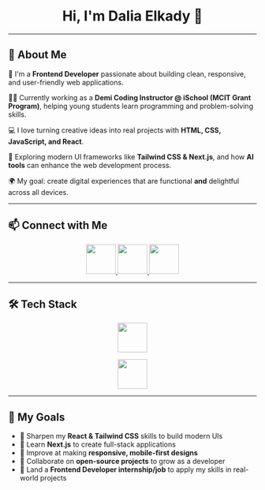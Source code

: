 <h1 align="center"> Hi, I'm Dalia Elkady 👋 </h1>

---

## 🚀 About Me  

🌟 I'm a **Frontend Developer** passionate about building clean, responsive, and user-friendly web applications.  

👩‍🏫 Currently working as a **Demi Coding Instructor @ iSchool (MCIT Grant Program)**, helping young students learn programming and problem-solving skills.  

💻 I love turning creative ideas into real projects with **HTML, CSS, JavaScript, and React**.  

🎨 Exploring modern UI frameworks like **Tailwind CSS & Next.js**, and how **AI tools** can enhance the web development process.  

🌍 My goal: create digital experiences that are functional **and** delightful across all devices.  

---

## 📫 Connect with Me  
<p align="center">
  <a href="mailto:yourname@email.com">
    <img src="https://skillicons.dev/icons?i=gmail" height="60"/>
  </a>
  <a href="https://linkedin.com/in/yourprofile" target="_blank">
    <img src="https://skillicons.dev/icons?i=linkedin" height="60"/>
  </a>
  <a href="https://github.com/your-username" target="_blank">
    <img src="https://skillicons.dev/icons?i=github" height="60"/>
  </a>
</p>  

---

## 🛠️ Tech Stack  
<p align="center">
  <!-- Core Frontend -->
  <img src="https://skillicons.dev/icons?i=html,css,js,react,tailwind" height="60" />
</p>

<p align="center">
  <!-- Tools -->
  <img src="https://skillicons.dev/icons?i=git,github,vscode,figma" height="60" />
</p>

---

## 🎯 My Goals  

- 🌱 Sharpen my **React & Tailwind CSS** skills to build modern UIs  
- 🚀 Learn **Next.js** to create full-stack applications  
- 📱 Improve at making **responsive, mobile-first designs**  
- 🤝 Collaborate on **open-source projects** to grow as a developer  
- 💼 Land a **Frontend Developer internship/job** to apply my skills in real-world projects  
 

